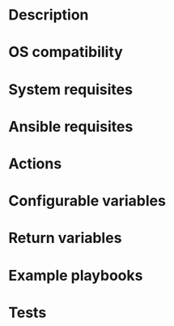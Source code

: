 # Description

# OS compatibility

# System requisites

# Ansible requisites

# Actions

# Configurable variables

# Return variables

# Example playbooks

# Tests
